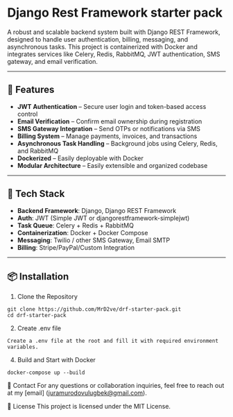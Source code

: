 # Django Rest Framework starter pack

A robust and scalable backend system built with Django REST Framework, designed to handle user authentication, billing, messaging, and asynchronous tasks. This project is containerized with Docker and integrates services like Celery, Redis, RabbitMQ, JWT authentication, SMS gateway, and email verification.

---

## 🚀 Features

- **JWT Authentication** – Secure user login and token-based access control
- **Email Verification** – Confirm email ownership during registration
- **SMS Gateway Integration** – Send OTPs or notifications via SMS
- **Billing System** – Manage payments, invoices, and transactions
- **Asynchronous Task Handling** – Background jobs using Celery, Redis, and RabbitMQ
- **Dockerized** – Easily deployable with Docker
- **Modular Architecture** – Easily extensible and organized codebase

---

## 🧱 Tech Stack

- **Backend Framework**: Django, Django REST Framework
- **Auth**: JWT (Simple JWT or djangorestframework-simplejwt)
- **Task Queue**: Celery + Redis + RabbitMQ
- **Containerization**: Docker + Docker Compose
- **Messaging**: Twilio / other SMS Gateway, Email SMTP
- **Billing**: Stripe/PayPal/Custom Integration

---

## 📦 Installation

1. Clone the Repository
```
git clone https://github.com/MrD2ve/drf-starter-pack.git
cd drf-starter-pack
```


2. Create .env file
```
Create a .env file at the root and fill it with required environment variables.
```

4. Build and Start with Docker
```
docker-compose up --build
```

📧 Contact
For any questions or collaboration inquiries, feel free to reach out at my [email] (juramurodovulugbek@gmail.com).

📄 License
This project is licensed under the MIT License.
